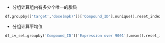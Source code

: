 * 分组计算组内有多少个唯一的脂质
```py
df.groupby(['target','dose(mpk)'])['Compound_ID'].nunique().reset_index(name= "lipid_count")
```

* 分组计算平均值
```py
df_iv_sel.groupby('Compound_ID')['Expression over 9001'].mean().reset_index(name = 'Expression over 9001(mean)')
```
